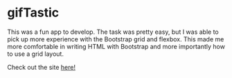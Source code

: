 # gifTastic

This was a fun app to develop. The task was pretty easy, but I was able to pick up more experience with the Bootstrap grid and flexbox. This made me more comfortable in writing HTML with Bootstrap and more importantly how to use a grid layout.

Check out the site [here!](https://aibarra988.github.io/gifTastic/)
